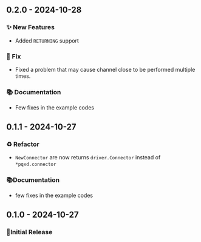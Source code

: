 ## 0.2.0 - 2024-10-28

### ✨ New Features

- Added `RETURNING` support

### 🐛 Fix

- Fixed a problem that may cause channel close to be performed multiple times.

### 📚 Documentation

- Few fixes in the example codes

## 0.1.1 - 2024-10-27

### ♻️ Refactor

- `NewConnector` are now returns `driver.Connector` instead of `*pqxd.connector`

### 📚Documentation

- few fixes in the example codes

## 0.1.0 - 2024-10-27

### 🎉Initial Release


